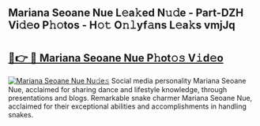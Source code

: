 ## Mariana Seoane Nue L𝚎a𝚔ed N𝚞𝚍e - Part-DZH Vi𝚍𝚎o P𝚑𝚘tos - H𝚘𝚝 O𝚗𝚕yf𝚊ns L𝚎a𝚔s vmjJq

# <h2><a href="http://kf9a4x.oniu.top/?m=Mariana+Seoane+Nue">🔗👉 🔴 Mariana Seoane Nue P𝚑ot𝚘𝚜 V𝚒d𝚎o</a></h2>

[![Mariana Seoane Nue Nu𝚍e𝚜](https://i.imgur.com/0qMVB7G.gif)](http://kf9a4x.oniu.top/?m=Mariana+Seoane+Nue)
Social media personality Mariana Seoane Nue, acclaimed for sharing dance and lifestyle knowledge, through presentations and blogs. Remarkable snake charmer Mariana Seoane Nue, acclaimed for their exceptional abilities and accomplishments in handling snakes.  
